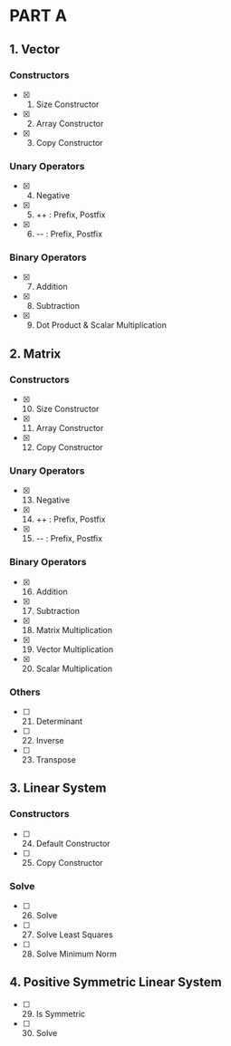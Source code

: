 # PART A

## 1. Vector

### Constructors
- [x] 1. Size Constructor
- [x] 2. Array Constructor
- [x] 3. Copy Constructor

### Unary Operators
- [x] 4. Negative
- [x] 5. ++ : Prefix, Postfix
- [x] 6. -- : Prefix, Postfix

### Binary Operators
- [x] 7. Addition
- [x] 8. Subtraction
- [x] 9. Dot Product & Scalar Multiplication

## 2. Matrix

### Constructors
- [x] 10. Size Constructor
- [x] 11. Array Constructor
- [x] 12. Copy Constructor

### Unary Operators
- [x] 13. Negative
- [x] 14. ++ : Prefix, Postfix
- [x] 15. -- : Prefix, Postfix

### Binary Operators
- [x] 16. Addition
- [x] 17. Subtraction
- [x] 18. Matrix Multiplication
- [x] 19. Vector Multiplication
- [x] 20. Scalar Multiplication

### Others
- [ ] 21. Determinant
- [ ] 22. Inverse
- [ ] 23. Transpose

## 3. Linear System

### Constructors
- [ ] 24. Default Constructor
- [ ] 25. Copy Constructor

### Solve
- [ ] 26. Solve
- [ ] 27. Solve Least Squares
- [ ] 28. Solve Minimum Norm

## 4. Positive Symmetric Linear System

- [ ] 29. Is Symmetric
- [ ] 30. Solve